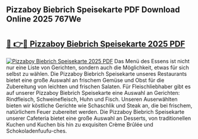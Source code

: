 ## Pizzaboy Biebrich Speisekarte PDF Download Online 2025 767We

# <h2><a href="http://gce8c1.nevu.top/?p=Pizzaboy+Biebrich+Speisekarte">🔗 👉🔴 Pizzaboy Biebrich Speisekarte 2025 PDF</a></h2>

[![Pizzaboy Biebrich Speisekarte 2025 PDF](https://i.imgur.com/dBaPXMq.png)](http://gce8c1.nevu.top/?p=Pizzaboy+Biebrich+Speisekarte)
Das Menü des Essens ist nicht nur eine Liste von Gerichten, sondern auch die Möglichkeit, etwas für sich selbst zu wählen. Die Pizzaboy Biebrich Speisekarte unseres Restaurants bietet eine große Auswahl an frischem Gemüse und Obst für die Zubereitung von leichten und frischen Salaten. Für Fleischliebhaber gibt es auf unserer Pizzaboy Biebrich Speisekarte eine Auswahl an Gerichten: Rindfleisch, Schweinefleisch, Huhn und Fisch. Unseren Auserwählten bieten wir köstliche Gerichte wie Schaschlik und Steak an, die bei frischem, natürlichem Feuer zubereitet werden. Die Pizzaboy Biebrich Speisekarte unserer Cafeteria bietet eine große Auswahl an Desserts, von traditionellen Kuchen und Kuchen bis hin zu exquisiten Crème Brûlée und Schokoladenfuufu-ches.
